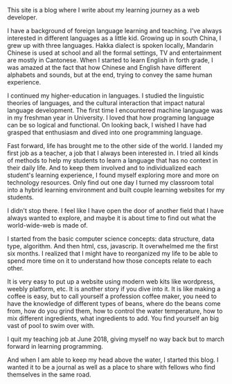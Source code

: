 This site is a blog where I write about my learning journey as a web developer.

I have a background of foreign language learning and teaching. I've always interested in different 
languages as a little kid. Growing up in south China, I grew up with three languages. Hakka dialect 
is spoken locally, Mandarin Chinese is used at school and all the formal settings, TV and entertainment
are mostly in Cantonese. When I started to learn English in forth grade, I was amazed at the fact that 
how Chinese and English have different alphabets and sounds, but at the end, trying to convey the same 
human experience.

I continued my higher-education in languages. I studied the linguistic theories of languages, and the cultural
interaction that impact natural language development. The first time I encountered machine language was in my
freshman year in University. I loved that how programing language can be so logical and functional. On looking
back, I wished I have had grasped that enthusiasm and dived into one programming language. 

Fast forward, life has brought me to the other side of the world. I landed my first job as a teacher, a job that 
I always been interested in. I tried all kinds of methods to help my students to learn a language that has no context
in their daily life. And to keep them involved and to individualized each student's learning experience, I found 
myself exploring more and more on technology resources. Only find out one day I turned my classroom total into a hybrid 
learning environment and built couple learning websites for my students.

I didn't stop there. I feel like I have open the door of another field that I have always wanted to explore, and maybe 
it is about time to find out what the world-wide-web is made of.

I started from the basic computer science concepts: data structure, data type, algorithm. And then html, css, javascrip.
It overwhelmed me the first six months. I realized that I might have to reorganized my life to be able to spend more time
on it to understand how those concepts relate to each other. 

It is very easy to put up a website using modern web kits like wordpress, weebly platform, etc. It is another story if you dive
into it. It is like making a coffee is easy, but to call yourself a profession coffee maker, you need to have the knowledge of
different types of beans, where do the beans come from, how do you grind them, how to control the water temperature, how to 
mix different ingredients, what ingredients to add. You find yourself an big vast of pool to swim over with.

I quit my teaching job at June 2018, giving myself no way back but to march forward in learning programming.

And when I am able to keep my head above the water, I started this blog. I wanted it to be a journal as well as a place 
to share with fellows who find themselves in the same road.
